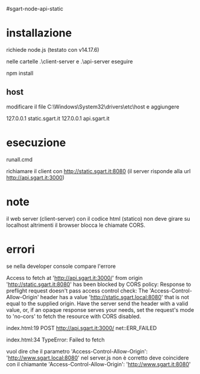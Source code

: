 #sgart-node-api-static

# installazione

richiede node.js (testato con v14.17.6)

nelle cartelle .\client-server e .\api-server eseguire

npm install


## host
modificare il file C:\Windows\System32\drivers\etc\host e aggiungere

127.0.0.1	static.sgart.it
127.0.0.1	api.sgart.it


# esecuzione

runall.cmd

richiamare il client con http://static.sgart.it:8080
(il server risponde alla url http://api.sgart.it:3000)


# note 

il web server (client-server) con il codice html (statico) non deve girare su localhost altrimenti il browser blocca le chiamate CORS.


# errori

se nella developer console compare l'errore

Access to fetch at 'http://api.sgart.it:3000/' from origin 'http://static.sgart.it:8080' has been blocked by CORS policy: Response to preflight request doesn't pass access control check: The 'Access-Control-Allow-Origin' header has a value 'http://static.sgart.local:8080' that is not equal to the supplied origin. Have the server send the header with a valid value, or, if an opaque response serves your needs, set the request's mode to 'no-cors' to fetch the resource with CORS disabled.

index.html:19 POST http://api.sgart.it:3000/ net::ERR_FAILED

index.html:34 TypeError: Failed to fetch


vuol dire che il parametro 'Access-Control-Allow-Origin': 'http://www.sgart.local:8080' nel server.js non è corretto deve coincidere con il chiamante 'Access-Control-Allow-Origin': 'http://www.sgart.it:8080'